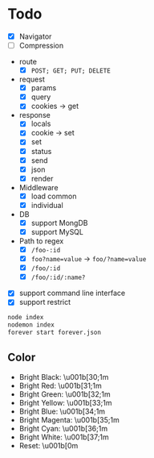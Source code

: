 # Todo

- [x] Navigator
- [ ] Compression
- route
  - [x] `POST; GET; PUT; DELETE`
- request
  - [x] params
  - [x] query
  - [x] cookies -> get
- response
  - [x] locals
  - [x] cookie -> set
  - [x] set
  - [x] status
  - [x] send
  - [x] json
  - [x] render
- Middleware
  - [x] load common
  - [x] individual
- DB
  - [x] support MongDB
  - [x] support MySQL
- Path to regex
  - [x] `/foo-:id`
  - [x] `foo?name=value` -> `foo/?name=value`
  - [x] `/foo/:id`
  - [x] `/foo/:id/:name?`
- [x] support command line interface
- [x] support restrict

```bash
node index
nodemon index
forever start forever.json
```

## Color

- Bright Black: \u001b[30;1m
- Bright Red: \u001b[31;1m
- Bright Green: \u001b[32;1m
- Bright Yellow: \u001b[33;1m
- Bright Blue: \u001b[34;1m
- Bright Magenta: \u001b[35;1m
- Bright Cyan: \u001b[36;1m
- Bright White: \u001b[37;1m
- Reset: \u001b[0m